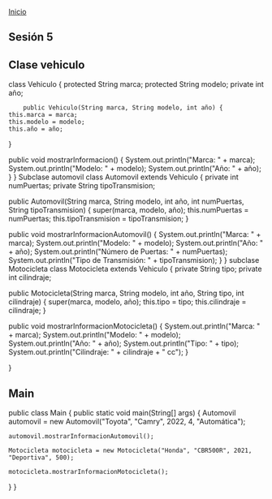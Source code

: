 <!-- No borrar o modificar -->
[Inicio](./index.md)

## Sesión 5 


<!-- Su documentación aquí -->

## Clase vehiculo
class Vehiculo {
        protected String marca;
        protected String modelo;
        private int año;

        public Vehiculo(String marca, String modelo, int año) {
    this.marca = marca;
    this.modelo = modelo;
    this.año = año;
}

public void mostrarInformacion() {
    System.out.println("Marca: " + marca);
    System.out.println("Modelo: " + modelo);
    System.out.println("Año: " + año);
} }
Subclase automovil
class Automovil extends Vehiculo {
private int numPuertas;
private String tipoTransmision;

public Automovil(String marca, String modelo, int año, int numPuertas, String tipoTransmision) {
    super(marca, modelo, año);
    this.numPuertas = numPuertas;
    this.tipoTransmision = tipoTransmision;
}

public void mostrarInformacionAutomovil() {
    System.out.println("Marca: " + marca);
    System.out.println("Modelo: " + modelo);
    System.out.println("Año: " + año);
    System.out.println("Número de Puertas: " + numPuertas);
    System.out.println("Tipo de Transmisión: " + tipoTransmision);
} }
subclase Motocicleta
class Motocicleta extends Vehiculo {
private String tipo;
private int cilindraje;

public Motocicleta(String marca, String modelo, int año, String tipo, int cilindraje) {
    super(marca, modelo, año);
    this.tipo = tipo;
    this.cilindraje = cilindraje;
}

public void mostrarInformacionMotocicleta() {
    System.out.println("Marca: " + marca);
    System.out.println("Modelo: " + modelo);
    System.out.println("Año: " + año);
    System.out.println("Tipo: " + tipo);
    System.out.println("Cilindraje: " + cilindraje + " cc");
}

}

## Main

public class Main {
public static void main(String[] args) {
    Automovil automovil = new Automovil("Toyota", "Camry", 2022, 4, "Automática");
    
    automovil.mostrarInformacionAutomovil();
    
    Motocicleta motocicleta = new Motocicleta("Honda", "CBR500R", 2021, "Deportiva", 500);
    
    motocicleta.mostrarInformacionMotocicleta();
} 
}




